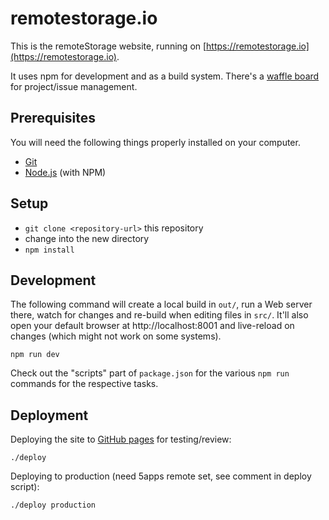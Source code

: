 # remotestorage.io

This is the remoteStorage website, running on
[https://remotestorage.io](https://remotestorage.io).

It uses npm for development and as a build system. There's a [waffle
board](https://waffle.io/remotestorage/website) for project/issue management.

## Prerequisites

You will need the following things properly installed on your computer.

* [Git](http://git-scm.com/)
* [Node.js](http://nodejs.org/) (with NPM)

## Setup

* `git clone <repository-url>` this repository
* change into the new directory
* `npm install`

## Development

The following command will create a local build in `out/`, run a Web server
there, watch for changes and re-build when editing files in `src/`. It'll also
open your default browser at http://localhost:8001 and live-reload on changes
(which might not work on some systems).

    npm run dev

Check out the "scripts" part of `package.json` for the various `npm run`
commands for the respective tasks.

## Deployment

Deploying the site to [GitHub pages](https://remotestorage.github.io/website/)
for testing/review:

    ./deploy

Deploying to production (need 5apps remote set, see comment in deploy script):

    ./deploy production
